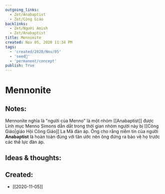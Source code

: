 ```yaml
---
outgoing_links:
  - Zet/Anabaptist
  - Zet/Công Giáo
backlinks:
  - Zet/Người Amish
  - Zet/Anabaptist
title: Mennonite
created: Nov 05, 2020 11:34 PM
tags:
  - 'created/2020/Nov/05'
  - 'seed🥜'
  - 'permanent/concept'
publish: True
---
```

# Mennonite

## Notes:

Mennonite nghĩa là "người của Menno" là một nhóm [[Anabaptist]] được Linh mục Menno Simons dẫn dắt trong thời gian nhóm người này bị [[Công Giáo|giáo Hội Công Giáo]] La Mã đàn áp. Ông cho rằng niềm tin của người **Anabaptist** là hoàn toàn đúng với tân ước nên ông đứng ra bảo vệ họ trước các thế lực đàn áp.

## Ideas & thoughts:

## Created:
- [[2020-11-05]]
